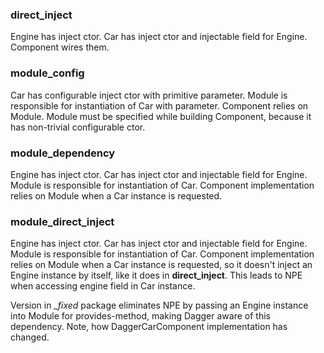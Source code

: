 ### direct_inject

Engine has inject ctor. Car has inject ctor and injectable field for Engine. Component wires them.

### module_config

Car has configurable inject ctor with primitive parameter. Module is responsible for instantiation of Car with parameter. Component relies on Module. Module must be specified while building Component, because it has non-trivial configurable ctor.

### module_dependency

Engine has inject ctor. Car has inject ctor and injectable field for Engine. Module is responsible for instantiation of Car. Component implementation relies on Module when a Car instance is requested.

### module_direct_inject

Engine has inject ctor. Car has inject ctor and injectable field for Engine. Module is responsible for instantiation of Car. Component implementation relies on Module when a Car instance is requested, so it doesn't inject an Engine instance by itself, like it does in **direct_inject**. This leads to NPE when accessing engine field in Car instance.

Version in *_fixed* package eliminates NPE by passing an Engine instance into Module for provides-method, making Dagger aware of this dependency. Note, how DaggerCarComponent implementation has changed.

